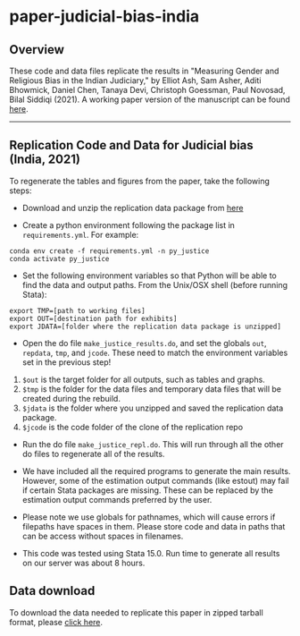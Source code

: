 # paper-judicial-bias-india

## Overview
These code and data files replicate the results in "Measuring Gender and Religious Bias in the Indian Judiciary," by Elliot Ash, Sam Asher, Aditi Bhowmick, Daniel Chen, Tanaya Devi, Christoph Goessman, Paul Novosad, Bilal Siddiqi (2021). A working paper version of the manuscript can be found [here](http://paulnovosad.com/pdf/india-judicial-bias.pdf).

---
## Replication Code and Data for Judicial bias (India, 2021)
To regenerate the tables and figures from the paper, take the following steps:

* Download and unzip the replication data package from [here](https://drive.google.com/drive/folders/1u56MFWELqkEtufhXFMV30ocFxe4Z6UJD?usp=sharing)

* Create a python environment following the package list in `requirements.yml`. For example:

```
conda env create -f requirements.yml -n py_justice
conda activate py_justice
```

* Set the following environment variables so that Python will be able to find the data and output paths. From the Unix/OSX shell (before running Stata):

```
export TMP=[path to working files]
export OUT=[destination path for exhibits]
export JDATA=[folder where the replication data package is unzipped]
```

* Open the do file `make_justice_results.do`, and set the globals `out`, `repdata`, `tmp`, and `jcode`. These need to match the environment variables set in the previous step!

1. `$out` is the target folder for all outputs, such as tables and graphs.
2. `$tmp` is the folder for the data files and temporary data files that will be created during the rebuild.
3. `$jdata` is the folder where you unzipped and saved the replication data package.
4. `$jcode` is the code folder of the clone of the replication repo

* Run the do file `make_justice_repl.do`. This will run through all the other do files to regenerate all of the results.

* We have included all the required programs to generate the main results. However, some of the estimation output commands (like estout) may fail if certain Stata packages are missing. These can be replaced by the estimation output commands preferred by the user.

* Please note we use globals for pathnames, which will cause errors if filepaths have spaces in them. Please store code and data in paths that can be access without spaces in filenames.

* This code was tested using Stata 15.0. Run time to generate all results on our server was about 8 hours.

## Data download

To download the data needed to replicate this paper in zipped tarball format, please [click here](https://drive.google.com/drive/folders/1u56MFWELqkEtufhXFMV30ocFxe4Z6UJD?usp=sharing).
